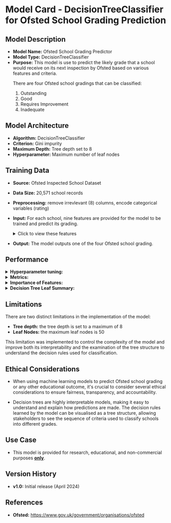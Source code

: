 # Model Card - DecisionTreeClassifier for Ofsted School Grading Prediction


## Model Description

- **Model Name:** Ofsted School Grading Predictor
- **Model Type:** DecisionTreeClassifier
- **Purpose:** This model is use to predict the likely grade that a school would receive on its next inspection by Ofsted based on various features and criteria. 
   <p>
    There are four Ofsted school gradings that can be classified:
    <ol type="1">
    <li>Outstanding</li>
    <li>Good</li>
    <li>Requires Improvement</li>
    <li>Inadequate</li>
    </ol>
   </p>

## Model Architecture

- **Algorithm:** DecisionTreeClassifier
- **Criterion:** Gini impurity
- **Maximum Depth:** Tree depth set to 8
- **Hyperparameter:** Maximum number of leaf nodes

## Training Data

- **Source:** Ofsted Inspected School Dataset
- **Data Size:** 20,571 school records
- **Preprocessing:** remove irrevlevant (8) columns, encode categorical variables (rating)
- **Input:** For each school, nine features are provided for the model to be trained and predict its grading.
   <details>
  <summary>Click to view these features</summary>
    <p>
    <ol type="1">
    <li>Gender Type - girls, boys, mixed</li>
    <li>Religious Ethos - Church of England, Roman Catholic, Other religion and non-faith</li>
    <li>Percentage of Pupils who are Boys</li>
    <li>Percentage of Pupils who are Girls</li>
    <li>Percentage of Pupils who have Enhance Health Care plan</li>
    <li>Percentage of Pupils who have Special Education Needs</li>
    <li>Percentage of Pupils who receive Free School Meals</li>
    <li>Percentage of Pupils who first language is English</li>
    <li>Percentage of Pupils who first language is not English</li>
    </ol>
    </p>
   </details>

- **Output:** The model outputs one of the four Ofsted school grading.

## Performance

   <div>
   <details>
  <summary><b>Hyperparameter tuning:</b></summary>
  
- `max_leaf_nodes` - grow tree with maximum number of leaf nodes
   
- **Method:** iteratively tune the `max_leaf_nodes` parameter by increasing in steps of `5`and find the best performing `max_leaf_nodes` setting

- The image below show the result of 10 iterations of the model. On each iteration the `max_leaf_nodes` hyperparameter is increased by 5.

- The best result is also shown with the `Best accuracy score: 0.8599` and the `Best maximum leaf nodes: 35`

   <div>
    <img style="width:700px" src="https://github.com/wrm65/Capstone-Project-2024/blob/main/images/decision_tree_01.png">
   </div>

   </details>
   </div>

   <div>
   <details>
  <summary><b>Metrics:</b></summary>

   <p>
  
   - `accuracy score` `recall score` `f1 score` `mean squared error`

   - The table below show the metric scores obtained for each classification (grading).
   </p>
  
  <div>
  
    <p>

   | Metric | Rating | Score |
   | --- | -- | --- |
   | **Accuracy score** | &nbsp; | 0.8599 |
   | **Mean squared error** | &nbsp; | 0.2094 |
   | **Recall score** | Outstanding | 0.1130 |
   | &nbsp; | Good | 0.9522 |
   | &nbsp; | Requires Improvement | 0 |
   | &nbsp; | Inadequate | 0.9963 |
   | **F1 score** | Outstanding | 0.1924 |
   | &nbsp; | Good | 0.8603 |
   | &nbsp; | Requires Improvement | 0 |
   | &nbsp; | Inadequate | 0.9743 |

   </p>

  </div>

   </details>
   </div>

   <details>
  <summary><b>Importance of Features:</b></summary>
  
   <p>
  
   - The image below show the importance of each feature to the model, when making the predictions.
   </p>
  
   <div>
   <img style="width:325px" src="https://github.com/wrm65/Capstone-Project-2024/blob/main/images/decision_tree_02.png">
   </div>

   </details>

   <details>
  <summary><b>Decision Tree Leaf Summary:</b></summary>

   <p>
  
   - With the maximum tree depth set to 8, the model produced 35 leaf nodes. The image below show the classification prediction for the 35 leaf nodes.
   </p>
  
  <div>

   <p>
  
    <img style="width:250px" src="https://github.com/wrm65/Capstone-Project-2024/blob/main/images/decision_tree_03.png">
      
   </p>
  </div>

   </details>

## Limitations

<p>
  <div>
    There are two distinct limitations in the implementation of the model:
    <ul>
    <li><b>Tree depth:</b> the tree depth is set to a maximum of 8</li>
    <li><b>Leaf Nodes:</b> the maximum leaf nodes is 50</li>
    </ul>
  <div>
    This limitation was implemented to control the complexity of the model and improve both its interpretability and the examination of the tree structure to understand the decision rules used for classification.
  </div>
  <div>
</p>

## Ethical Considerations

- When using machine learning models to predict Ofsted school grading or any other educational outcome, it's crucial to consider several ethical considerations to ensure fairness, transparency, and accountability.

- Decision trees are highly interpretable models, making it easy to understand and explain how predictions are made. The decision rules learned by the model can be visualised as a tree structure, allowing stakeholders to see the sequence of criteria used to classify schools into different grades.

## Use Case

- This model is provided for research, educational, and non-commercial purposes <b><u>only</u></b>.

## Version History

- **v1.0:**  Initial release (April 2024)

## References

- **Ofsted:** https://www.gov.uk/government/organisations/ofsted
